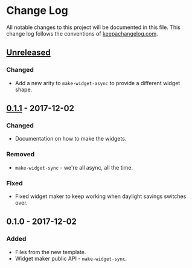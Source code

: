 # Change Log
All notable changes to this project will be documented in this file. This change log follows the conventions of [keepachangelog.com](http://keepachangelog.com/).

## [Unreleased]
### Changed
- Add a new arity to `make-widget-async` to provide a different widget shape.

## [0.1.1] - 2017-12-02
### Changed
- Documentation on how to make the widgets.

### Removed
- `make-widget-sync` - we're all async, all the time.

### Fixed
- Fixed widget maker to keep working when daylight savings switches over.

## 0.1.0 - 2017-12-02
### Added
- Files from the new template.
- Widget maker public API - `make-widget-sync`.

[Unreleased]: https://github.com/your-name/fhir-spec/compare/0.1.1...HEAD
[0.1.1]: https://github.com/your-name/fhir-spec/compare/0.1.0...0.1.1
